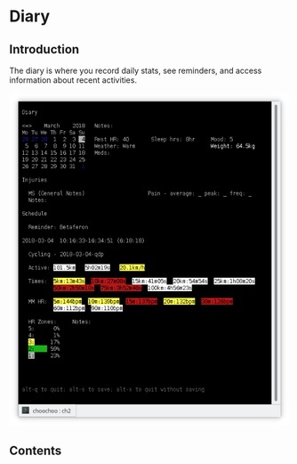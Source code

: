 
# Diary

## Introduction

The diary is where you record daily stats, see reminders, and access
information about recent activities.

![](diary.png)

## Contents

